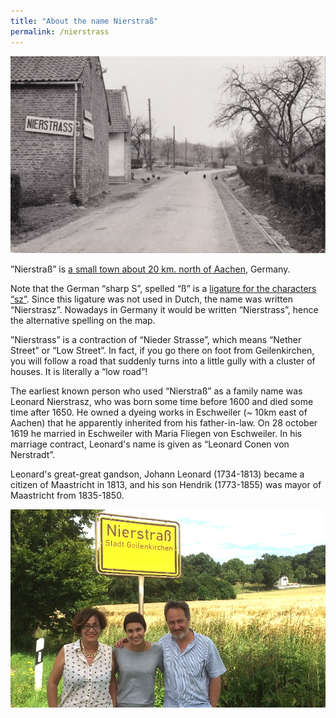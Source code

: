 ```yaml
---
title: "About the name Nierstraß"
permalink: /nierstrass
---
```


![Nierstrass, 1937](/assets/images/Nierstrass/Nierstrass-1937.jpg)

”Nierstraß” is [a small town about 20 km. north of Aachen](https://goo.gl/maps/jtZpWQ1rht66TfQR6), Germany.

Note that the German “sharp S”, spelled “ß” is a [ligature for the characters “sz”](https://en.wikipedia.org/wiki/ß). Since this ligature was not used in Dutch, the name was written “Nierstrasz”. Nowadays in Germany it would be written “Nierstrass”, hence the alternative spelling on the map.

”Nierstrass” is a contraction of “Nieder Strasse”, which means “Nether Street” or “Low Street”. In fact, if you go there on foot from Geilenkirchen, you will follow a road that suddenly turns into a little gully with a cluster of houses. It is literally a “low road”!

The earliest known person who used “Nierstraß” as a family name was Leonard Nierstrasz, who was born some time before 1600 and died some time after 1650. He owned a dyeing works in Eschweiler (~ 10km east of Aachen) that he apparently inherited from his father-in-law. On 28 october 1619 he married in Eschweiler with Maria Fliegen von Eschweiler. In his marriage contract, Leonard's name is given as “Leonard Conen von Nerstradt”.

Leonard's great-great gandson, Johann Leonard (1734-1813) became a citizen of Maastricht in 1813, and his son Hendrik (1773-1855) was mayor of Maastricht from 1835-1850.

![Angela, Frida and Oscar, July 6, 2014](/assets/images/Nierstrass/Nierstrass-2014.jpg)
